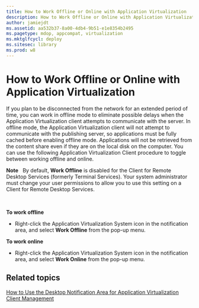 ```yaml
---
title: How to Work Offline or Online with Application Virtualization
description: How to Work Offline or Online with Application Virtualization
author: jamiejdt
ms.assetid: aa532b37-8a00-4db4-9b51-e1e8354b2495
ms.pagetype: mdop, appcompat, virtualization
ms.mktglfcycl: deploy
ms.sitesec: library
ms.prod: w8
---
```



# How to Work Offline or Online with Application Virtualization


If you plan to be disconnected from the network for an extended period of time, you can work in offline mode to eliminate possible delays when the Application Virtualization client attempts to communicate with the server. In offline mode, the Application Virtualization client will not attempt to communicate with the publishing server, so applications must be fully cached before enabling offline mode. Applications will not be retrieved from the content share even if they are on the local disk on the computer. You can use the following Application Virtualization Client procedure to toggle between working offline and online.

**Note**  
By default, **Work Offline** is disabled for the Client for Remote Desktop Services (formerly Terminal Services). Your system administrator must change your user permissions to allow you to use this setting on a Client for Remote Desktop Services.

 

**To work offline**

-   Right-click the Application Virtualization System icon in the notification area, and select **Work Offline** from the pop-up menu.

**To work online**

-   Right-click the Application Virtualization System icon in the notification area, and select **Work Online** from the pop-up menu.

## Related topics


[How to Use the Desktop Notification Area for Application Virtualization Client Management](how-to-use-the-desktop-notification-area-for-application-virtualization-client-management.md)

 

 





